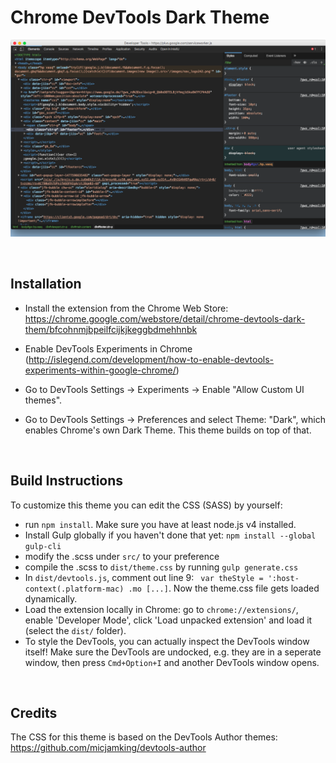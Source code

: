 # Chrome DevTools Dark Theme

![Screenshot 1](screenshot1.png)

<br/>

## Installation
- Install the extension from the Chrome Web Store:  <br/>
https://chrome.google.com/webstore/detail/chrome-devtools-dark-them/bfcohnmjbpeilfcijkjkeggbdmehhnbk

- Enable DevTools Experiments in Chrome (http://islegend.com/development/how-to-enable-devtools-experiments-within-google-chrome/)

- Go to DevTools Settings -> Experiments -> Enable "Allow Custom UI themes". 

- Go to DevTools Settings -> Preferences and select Theme: "Dark", which enables Chrome's own Dark Theme. This theme builds on top of that.

<br/>

## Build Instructions
To customize this theme you can edit the CSS (SASS) by yourself:
- run `npm install`. Make sure you have at least node.js v4 installed.
- Install Gulp globally if you haven't done that yet: `npm install --global gulp-cli`
- modify the .scss under `src/` to your preference
- compile the .scss to `dist/theme.css` by running `gulp generate.css`
- In `dist/devtools.js`, comment out line 9: ` var theStyle = ':host-context(.platform-mac) .mo [...]`. Now the theme.css file gets loaded dynamically.
- Load the extension locally in Chrome: go to `chrome://extensions/`, enable 'Developer Mode', click 'Load unpacked extension' and load it (select the `dist/` folder).
- To style the DevTools, you can actually inspect the DevTools window itself! Make sure the DevTools are undocked, e.g. they are in a seperate window, then press `Cmd+Option+I` and another DevTools window opens.

<br/>

## Credits
The CSS for this theme is based on the DevTools Author themes:<br/>
https://github.com/micjamking/devtools-author

